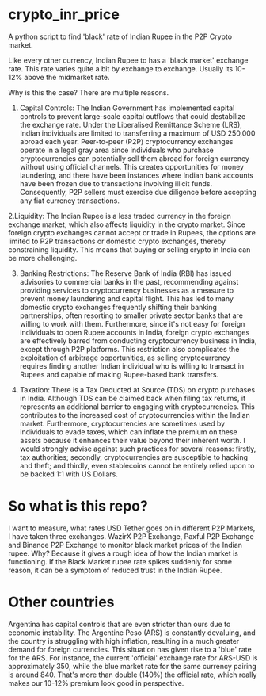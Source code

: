 # crypto_inr_price
A python script to find 'black' rate of Indian Rupee in the P2P Crypto market. 

Like every other currency, Indian Rupee to has a 'black market' exchange rate. This rate varies quite a bit by exchange to exchange. Usually its 10-12% above the midmarket rate.

Why is this the case? There are multiple reasons.

1. Capital Controls: The Indian Government has implemented capital controls to prevent large-scale capital outflows that could destabilize the exchange rate. Under the Liberalised Remittance Scheme (LRS), Indian individuals are limited to transferring a maximum of USD 250,000 abroad each year. Peer-to-peer (P2P) cryptocurrency exchanges operate in a legal gray area since individuals who purchase cryptocurrencies can potentially sell them abroad for foreign currency without using official channels. This creates opportunities for money laundering, and there have been instances where Indian bank accounts have been frozen due to transactions involving illicit funds. Consequently, P2P sellers must exercise due diligence before accepting any fiat currency transactions.

2.Liquidity: The Indian Rupee is a less traded currency in the foreign exchange market, which also affects liquidity in the crypto market. Since foreign crypto exchanges cannot accept or trade in Rupees, the options are limited to P2P transactions or domestic crypto exchanges, thereby constraining liquidity. This means that buying or selling crypto in India can be more challenging.

3. Banking Restrictions: The Reserve Bank of India (RBI) has issued advisories to commercial banks in the past, recommending against providing services to cryptocurrency businesses as a measure to prevent money laundering and capital flight. This has led to many domestic crypto exchanges frequently shifting their banking partnerships, often resorting to smaller private sector banks that are willing to work with them. Furthermore, since it's not easy for foreign individuals to open Rupee accounts in India, foreign crypto exchanges are effectively barred from conducting cryptocurrency business in India, except through P2P platforms. This restriction also complicates the exploitation of arbitrage opportunities, as selling cryptocurrency requires finding another Indian individual who is willing to transact in Rupees and capable of making Rupee-based bank transfers.

4. Taxation: There is a Tax Deducted at Source (TDS) on crypto purchases in India. Although TDS can be claimed back when filing tax returns, it represents an additional barrier to engaging with cryptocurrencies. This contributes to the increased cost of cryptocurrencies within the Indian market. Furthermore, cryptocurrencies are sometimes used by individuals to evade taxes, which can inflate the premium on these assets because it enhances their value beyond their inherent worth. I would strongly advise against such practices for several reasons: firstly, tax authorities; secondly, cryptocurrencies are susceptible to hacking and theft; and thirdly, even stablecoins cannot be entirely relied upon to be backed 1:1 with US Dollars.

# So what is this repo?

I want to measure, what rates USD Tether goes on in different P2P Markets, I have taken three exchanges. WazirX P2P Exchange, Paxful P2P Exchange and Binance P2P Exchange to monitor black market prices of the Indian rupee. Why? Because it gives a rough idea of how the Indian market is functioning. If the Black Market rupee rate spikes suddenly for some reason, it can be a symptom of reduced trust in the Indian Rupee.

# Other countries

Argentina has capital controls that are even stricter than ours due to economic instability. The Argentine Peso (ARS) is constantly devaluing, and the country is struggling with high inflation, resulting in a much greater demand for foreign currencies. This situation has given rise to a 'blue' rate for the ARS. For instance, the current 'official' exchange rate for ARS-USD is approximately 350, while the blue market rate for the same currency pairing is around 840. That's more than double (140%) the official rate, which really makes our 10-12% premium look good in perspective.
